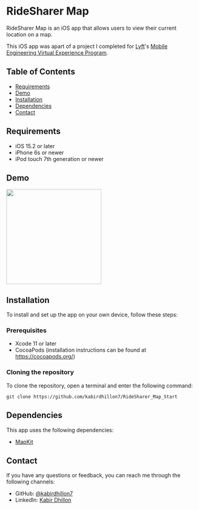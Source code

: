 # RideSharer Map

RideSharer Map is an iOS app that allows users to view their current location on a map.

This iOS app was apart of a project I completed for [Lyft](https://www.lyft.com)'s [Mobile Engineering Virtual Experience Program](https://www.theforage.com/virtual-internships/prototype/z5WMH5vehnwDferzi/Lyft-Mobile-Engineering-Virtual-Experience-Program).

## Table of Contents

- [Requirements](#requirements)
- [Demo](#demo)
- [Installation](#installation)
- [Dependencies](#dependencies)
- [Contact](#contact)

## Requirements

- iOS 15.2 or later
- iPhone 6s or newer
- iPod touch 7th generation or newer

## Demo
<img src="https://github.com/kabirdhillon7/RideSharer_Map_Start/assets/74223402/ce4def90-4b39-4687-99ef-b2a03e013432" width=250><br>


## Installation

To install and set up the app on your own device, follow these steps:

### Prerequisites
- Xcode 11 or later
- CocoaPods (installation instructions can be found at https://cocoapods.org/)

### Cloning the repository

To clone the repository, open a terminal and enter the following command:
```
git clone https://github.com/kabirdhillon7/RideSharer_Map_Start
```

## Dependencies

This app uses the following dependencies:

- [MapKit](https://developer.apple.com/documentation/mapkit/)

## Contact

If you have any questions or feedback, you can reach me through the following channels:

- GitHub: [@kabirdhillon7](https://github.com/kabirdhillon7)
- LinkedIn: [Kabir Dhillon](https://www.linkedin.com/in/kabirdhillon/)
